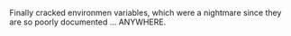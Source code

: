 Finally cracked environmen variables, which were a nightmare since they are so poorly documented ... ANYWHERE.  
